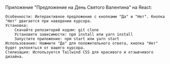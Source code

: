 Приложение "Предложение на День Святого Валентина" на React:

    Особенности: Интерактивное предложение с кнопками "Да" и "Нет". Кнопка "Нет" двигается при наведении курсора.
    Установка:
        Скачайте репозиторий кодом: git clone
        Установите зависимости: npm install или yarn install
        Запустите приложение: npm start или yarn start
    Использование: Нажмите "Да" для положительного ответа, кнопка "Нет" будет уклоняться от вашего курсора.
    Стилизация: Используется Tailwind CSS для красивого и отзывчивого дизайна.